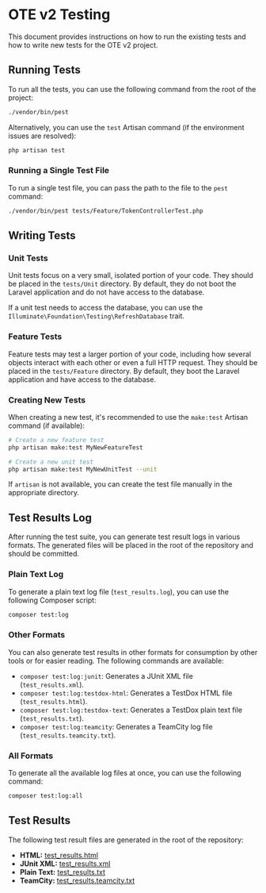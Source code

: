 # OTE v2 Testing

This document provides instructions on how to run the existing tests and how to write new tests for the OTE v2 project.

## Running Tests

To run all the tests, you can use the following command from the root of the project:

```bash
./vendor/bin/pest
```

Alternatively, you can use the `test` Artisan command (if the environment issues are resolved):

```bash
php artisan test
```

### Running a Single Test File

To run a single test file, you can pass the path to the file to the `pest` command:

```bash
./vendor/bin/pest tests/Feature/TokenControllerTest.php
```

## Writing Tests

### Unit Tests

Unit tests focus on a very small, isolated portion of your code. They should be placed in the `tests/Unit` directory. By default, they do not boot the Laravel application and do not have access to the database.

If a unit test needs to access the database, you can use the `Illuminate\Foundation\Testing\RefreshDatabase` trait.

### Feature Tests

Feature tests may test a larger portion of your code, including how several objects interact with each other or even a full HTTP request. They should be placed in the `tests/Feature` directory. By default, they boot the Laravel application and have access to the database.

### Creating New Tests

When creating a new test, it's recommended to use the `make:test` Artisan command (if available):

```bash
# Create a new feature test
php artisan make:test MyNewFeatureTest

# Create a new unit test
php artisan make:test MyNewUnitTest --unit
```

If `artisan` is not available, you can create the test file manually in the appropriate directory.

## Test Results Log

After running the test suite, you can generate test result logs in various formats. The generated files will be placed in the root of the repository and should be committed.

### Plain Text Log

To generate a plain text log file (`test_results.log`), you can use the following Composer script:

```bash
composer test:log
```

### Other Formats

You can also generate test results in other formats for consumption by other tools or for easier reading. The following commands are available:

-   `composer test:log:junit`: Generates a JUnit XML file (`test_results.xml`).
-   `composer test:log:testdox-html`: Generates a TestDox HTML file (`test_results.html`).
-   `composer test:log:testdox-text`: Generates a TestDox plain text file (`test_results.txt`).
-   `composer test:log:teamcity`: Generates a TeamCity log file (`test_results.teamcity.txt`).

### All Formats

To generate all the available log files at once, you can use the following command:

```bash
composer test:log:all
```

## Test Results

The following test result files are generated in the root of the repository:

-   **HTML:** [test_results.html](../test_results.html)
-   **JUnit XML:** [test_results.xml](../test_results.xml)
-   **Plain Text:** [test_results.txt](../test_results.txt)
-   **TeamCity:** [test_results.teamcity.txt](../test_results.teamcity.txt)
